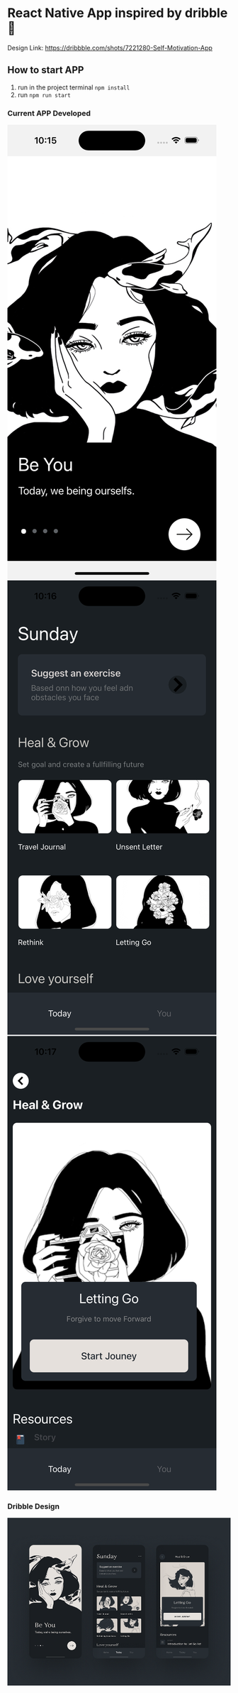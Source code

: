 # React Native App inspired by dribble 🫠

Design Link:
https://dribbble.com/shots/7221280-Self-Motivation-App

## How to start APP

1. run in the project terminal ```npm install```
2. run ```npm run start```

### Current APP Developed
![Current APP Developed](assets/FirstScreen.png)
![Current APP Developed](assets/Homepage.png)
![Current APP Developed](assets/TabScreen.png)

### Dribble Design
![Dribble Design](assets/dribbleDesign.png "Dribble Design")